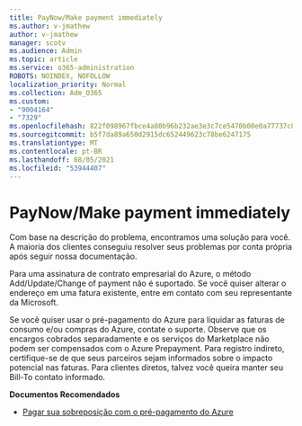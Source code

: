 ```yaml
---
title: PayNow/Make payment immediately
ms.author: v-jmathew
author: v-jmathew
manager: scotv
ms.audience: Admin
ms.topic: article
ms.service: o365-administration
ROBOTS: NOINDEX, NOFOLLOW
localization_priority: Normal
ms.collection: Adm_O365
ms.custom:
- "9004164"
- "7329"
ms.openlocfilehash: 822f098967fbce4a80b96b232ae3e3c7ce5470b00e0a77737c090798ca6945fc
ms.sourcegitcommit: b5f7da89a650d2915dc652449623c78be6247175
ms.translationtype: MT
ms.contentlocale: pt-BR
ms.lasthandoff: 08/05/2021
ms.locfileid: "53944407"
---
```

# <a name="paynowmake-payment-immediately"></a>PayNow/Make payment immediately

Com base na descrição do problema, encontramos uma solução para você. A maioria dos clientes conseguiu resolver seus problemas por conta própria após seguir nossa documentação.

Para uma assinatura de contrato empresarial do Azure, o método Add/Update/Change of payment não é suportado. Se você quiser alterar o endereço em uma fatura existente, entre em contato com seu representante da Microsoft.

Se você quiser usar o pré-pagamento do Azure para liquidar as faturas de consumo e/ou compras do Azure, contate o suporte. Observe que os encargos cobrados separadamente e os serviços do Marketplace não podem ser compensados com o Azure Prepayment. Para registro indireto, certifique-se de que seus parceiros sejam informados sobre o impacto potencial nas faturas. Para clientes diretos, talvez você queira manter seu Bill-To contato informado.

**Documentos Recomendados**

- [Pagar sua sobreposição com o pré-pagamento do Azure](https://docs.microsoft.com/azure/cost-management-billing/manage/ea-portal-enrollment-invoices#pay-your-overage-with-your-azure-prepayment)
